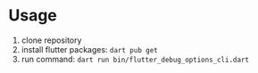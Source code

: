 # Usage

1. clone repository
2. install flutter packages: `dart pub get`
3. run command: `dart run bin/flutter_debug_options_cli.dart`
